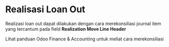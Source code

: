 # Realisasi Loan Out

Realizasi loan out dapat dilakukan dengan cara merekonsiliasi journal item yang tercantum
 pada field **Realization Move Line Header**

Lihat panduan Odoo Finance & Accounting untuk meliat cara merekonsiliasi

